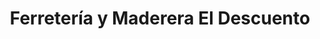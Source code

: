 ---
title: "Ferretería y Maderera El Descuento"
url: /tela/ferreteria-y-maderera-el-descuento/
shop: hardware
---